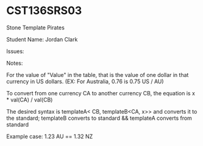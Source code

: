 # CST136SRS03

Stone Template Pirates

Student Name: Jordan Clark

Issues:

Notes:

For the value of "Value" in the table, that is the value of one dollar in that currency in US dollars. (EX: For Australia, 0.76 is 0.75 US / AU)

To convert from one currency CA to another currency CB, the equation is x * val(CA) / val(CB)

The desired syntax is templateA< CB, templateB<CA, x>> and converts it to the standard; templateB converts to standard && templateA converts from standard

Example case: 1.23 AU == 1.32 NZ